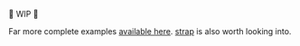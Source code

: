 🚧 WIP 🚧 

Far more complete examples [available here](https://dotfiles.github.io/). [strap](https://github.com/MikeMcQuaid/strap) is also worth looking into.
